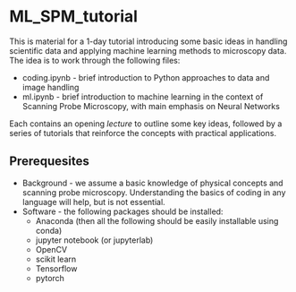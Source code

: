 # ML_SPM_tutorial
This is material for a 1-day tutorial introducing some basic ideas in handling scientific data and applying machine learning methods to microscopy data. The idea is to work through the following files:

* coding.ipynb - brief introduction to Python approaches to data and image handling
* ml.ipynb - brief introduction to machine learning in the context of Scanning Probe Microscopy, with main emphasis on Neural Networks

Each contains an opening *lecture* to outline some key ideas, followed by a series of tutorials that reinforce the concepts with practical applications.

## Prerequesites

* Background - we assume a basic knowledge of physical concepts and scanning probe microscopy. Understanding the basics of coding in any language will help, but is not essential.
* Software - the following packages should be installed:
  * Anaconda (then all the following should be easily installable using conda)
  * jupyter notebook (or jupyterlab)
  * OpenCV
  * scikit learn
  * Tensorflow
  * pytorch
